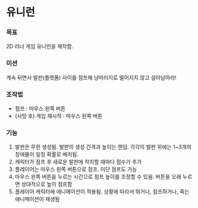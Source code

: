 # 유니런

### 목표

2D 러너 게임 유니런을 제작함.

### 미션

계속 뒤면서 발판(플랫폼) 사이를 점프해 낭떠러지로 떨어지지 않고 살아남아라!

### 조작법

- 점프 : 마우스 왼쪽 버튼
- (사망 후) 게임 재시작 : 마우스 왼쪽 버튼

### 기능

1. 발판은 무한 생성됨. 발판의 생성 간격과 높이는 랜덤. 각각의 발판 위에는 1~3개의 장애물이 일정 확률로 배치됨.
2. 캐릭터가 점프 후 새로운 발판에 착지할 때마다 점수가 추가
3. 플레이어는 마우스 왼쪽 버튼으로 점프. 이단 점프도 가능
4. 마우스 왼쪽 버튼을 누르는 시간으로 점프 높이를 조정할 수 있음. 버튼을 오래 누르면 상대적으로 높이 점프함
5. 플레이어 캐릭터에 애니메이션이 적용됨. 상황에 따라서 뛰거나, 점프하거나, 죽는 애니메이션이 재생됨

